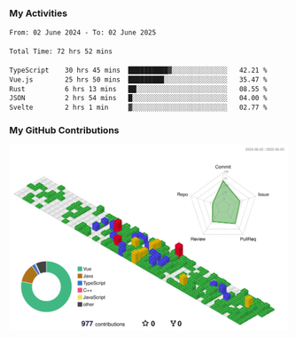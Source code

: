 ### My Activities

<!--START_SECTION:waka-->

```txt
From: 02 June 2024 - To: 02 June 2025

Total Time: 72 hrs 52 mins

TypeScript    30 hrs 45 mins  ██████████▓░░░░░░░░░░░░░░   42.21 %
Vue.js        25 hrs 50 mins  █████████░░░░░░░░░░░░░░░░   35.47 %
Rust          6 hrs 13 mins   ██░░░░░░░░░░░░░░░░░░░░░░░   08.55 %
JSON          2 hrs 54 mins   █░░░░░░░░░░░░░░░░░░░░░░░░   04.00 %
Svelte        2 hrs 1 min     ▓░░░░░░░░░░░░░░░░░░░░░░░░   02.77 %
```

<!--END_SECTION:waka-->

### My GitHub Contributions

![](./profile-3d-contrib/profile-gitblock.svg)
